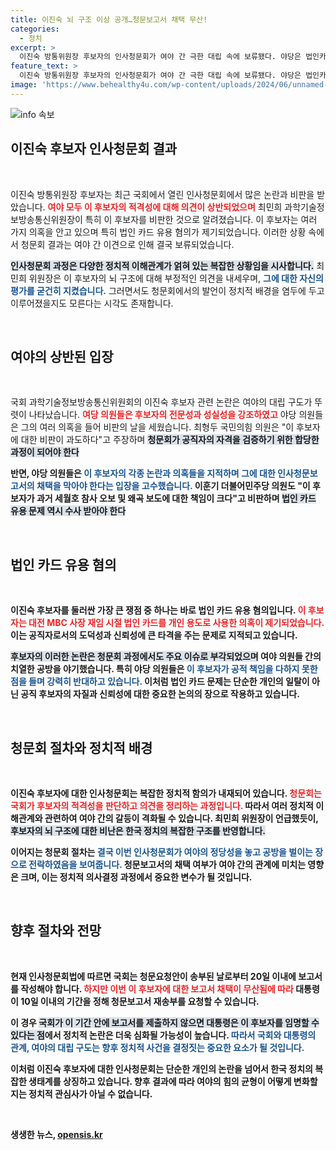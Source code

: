```yaml
---
title: 이진숙 뇌 구조 이상 공개…청문보고서 채택 무산!
categories:
  - 정치
excerpt: >
  이진숙 방통위원장 후보자의 인사청문회가 여야 간 극한 대립 속에 보류됐다. 야당은 법인카드 유용 혐의와 논란을 제기하며 부적격 의견을 강하게 피력했지만, 여당은 강한 반발을 보였다. 국회에서의 치열한 논쟁과 갈등의 현장을 담은 이번 사건이 관심을 모은다.
feature_text: >
  이진숙 방통위원장 후보자의 인사청문회가 여야 간 극한 대립 속에 보류됐다. 야당은 법인카드 유용 혐의와 논란을 제기하며 부적격 의견을 강하게 피력했지만, 여당은 강한 반발을 보였다. 국회에서의 치열한 논쟁과 갈등의 현장을 담은 이번 사건이 관심을 모은다.
image: 'https://www.behealthy4u.com/wp-content/uploads/2024/06/unnamed-file.png'
---
```


<p><img src="https://www.behealthy4u.com/wp-content/uploads/2024/06/unnamed-file.png" alt="info 속보" /></p>

<h2 data-ke-size="size26">이진숙 후보자 인사청문회 결과</h2>

<p data-ke-size="size16">&nbsp;</p>

<p>이진숙 방통위원장 후보자는 최근 국회에서 열린 인사청문회에서 많은 논란과 비판을 받았습니다. <b><span style="color: #ee2323;">여야 모두 이 후보자의 적격성에 대해 의견이 상반되었으며</span></b> 최민희 과학기술정보방송통신위원장이 특히 이 후보자를 비판한 것으로 알려졌습니다. 이 후보자는 여러 가지 의혹을 안고 있으며 특히 법인 카드 유용 혐의가 제기되었습니다. 이러한 상황 속에서 청문회 결과는 여야 간 이견으로 인해 결국 보류되었습니다.</p>

<p><b><span style="background-color: #21538527;">인사청문회 과정은 다양한 정치적 이해관계가 얽혀 있는 복잡한 상황임을 시사합니다.</span></b> 최민희 위원장은 이 후보자의 뇌 구조에 대해 부정적인 의견을 내세우며, <b><span style="color: #1a5490;">그에 대한 자신의 평가를 굳건히 지켰습니다.</span></b> 그러면서도 청문회에서의 발언이 정치적 배경을 염두에 두고 이루어졌을지도 모른다는 시각도 존재합니다.</p>

<p data-ke-size="size16">&nbsp;</p>

<h2 data-ke-size="size26">여야의 상반된 입장</h2>

<p data-ke-size="size16">&nbsp;</p>

<p>국회 과학기술정보방송통신위원회의 이진숙 후보자 관련 논란은 여야의 대립 구도가 뚜렷이 나타났습니다. <b><span style="color: #ee2323;">여당 의원들은 후보자의 전문성과 성실성을 강조하였고</span></b> 야당 의원들은 그의 여러 의혹을 들어 비판의 날을 세웠습니다. 최형두 국민의힘 의원은 "이 후보자에 대한 비판이 과도하다"고 주장하며 <b><span style="background-color: #21538527;">청문회가 공직자의 자격을 검증하기 위한 합당한 과정이 되어야 한다</span></b고 강조했습니다.</p>

<p>반면, 야당 의원들은 <b><span style="color: #1a5490;">이 후보자의 각종 논란과 의혹들을 지적하며 그에 대한 인사청문보고서의 채택을 막아야 한다는 입장을 고수했습니다.</span></b> 이훈기 더불어민주당 의원도 "이 후보자가 과거 세월호 참사 오보 및 왜곡 보도에 대한 책임이 크다"고 비판하며 <b><span style="background-color: #21538527;">법인 카드 유용 문제 역시 수사 받아야 한다</span></b고 촉구했습니다.</p>

<p data-ke-size="size16">&nbsp;</p>

<h2 data-ke-size="size26">법인 카드 유용 혐의</h2>

<p data-ke-size="size16">&nbsp;</p>

<p>이진숙 후보자를 둘러싼 가장 큰 쟁점 중 하나는 바로 법인 카드 유용 혐의입니다. <b><span style="color: #ee2323;">이 후보자는 대전 MBC 사장 재임 시절 법인 카드를 개인 용도로 사용한 의혹이 제기되었습니다.</span></b> 이는 공직자로서의 도덕성과 신뢰성에 큰 타격을 주는 문제로 지적되고 있습니다. </p>

<p><b><span style="background-color: #21538527;">후보자의 이러한 논란은 청문회 과정에서도 주요 이슈로 부각되었으며</span></b> 여야 의원들 간의 치열한 공방을 야기했습니다. 특히 야당 의원들은 <b><span style="color: #1a5490;">이 후보자가 공적 책임을 다하지 못한 점을 들며 강력히 반대하고 있습니다.</span></b> 이처럼 법인 카드 문제는 단순한 개인의 일탈이 아닌 공직 후보자의 자질과 신뢰성에 대한 중요한 논의의 장으로 작용하고 있습니다.</p>

<p data-ke-size="size16">&nbsp;</p>

<h2 data-ke-size="size26">청문회 절차와 정치적 배경</h2>

<p data-ke-size="size16">&nbsp;</p>

<p>이진숙 후보자에 대한 인사청문회는 복잡한 정치적 함의가 내재되어 있습니다. <b><span style="color: #ee2323;">청문회는 국회가 후보자의 적격성을 판단하고 의견을 정리하는 과정입니다.</span></b> 따라서 여러 정치적 이해관계와 관련하여 여야 간의 갈등이 격화될 수 있습니다. 최민희 위원장이 언급했듯이, <b><span style="background-color: #21538527;">후보자의 뇌 구조에 대한 비난은 한국 정치의 복잡한 구조를 반영합니다.</span></b></p>

<p>이어지는 청문회 절차는 <b><span style="color: #1a5490;">결국 이번 인사청문회가 여야의 정당성을 놓고 공방을 벌이는 장으로 전락하였음을 보여줍니다.</span></b> 청문보고서의 채택 여부가 여야 간의 관계에 미치는 영향은 크며, 이는 정치적 의사결정 과정에서 중요한 변수가 될 것입니다.</p>

<p data-ke-size="size16">&nbsp;</p>

<h2 data-ke-size="size26">향후 절차와 전망</h2>

<p data-ke-size="size16">&nbsp;</p>

<p>현재 인사청문회법에 따르면 국회는 청문요청안이 송부된 날로부터 20일 이내에 보고서를 작성해야 합니다. <b><span style="color: #ee2323;">하지만 이번 이 후보자에 대한 보고서 채택이 무산됨에 따라</span></b> 대통령이 10일 이내의 기간을 정해 청문보고서 재송부를 요청할 수 있습니다. </p>

<p>이 경우 <b><span style="background-color: #21538527;">국회가 이 기간 안에 보고서를 제출하지 않으면 대통령은 이 후보자를 임명할 수 있다는 점</span></b>에서 정치적 논란은 더욱 심화될 가능성이 높습니다. <b><span style="color: #1a5490;">따라서 국회와 대통령의 관계, 여야의 대립 구도는 향후 정치적 사건을 결정짓는 중요한 요소가 될 것입니다.</span></b> </p>

<p>이처럼 이진숙 후보자에 대한 인사청문회는 단순한 개인의 논란을 넘어서 한국 정치의 복잡한 생태계를 상징하고 있습니다. 향후 결과에 따라 여야의 힘의 균형이 어떻게 변화할지는 정치적 관심사가 아닐 수 없습니다.</p>

<p data-ke-size="size16">&nbsp;</p>
생생한 뉴스, <a href="https://opensis.kr" rel="dofollow">opensis.kr</a>


